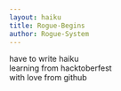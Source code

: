 ```yaml
---
layout: haiku
title: Rogue-Begins
author: Rogue-System
---
```


have to write haiku  
learning from hacktoberfest  
with love from github  
